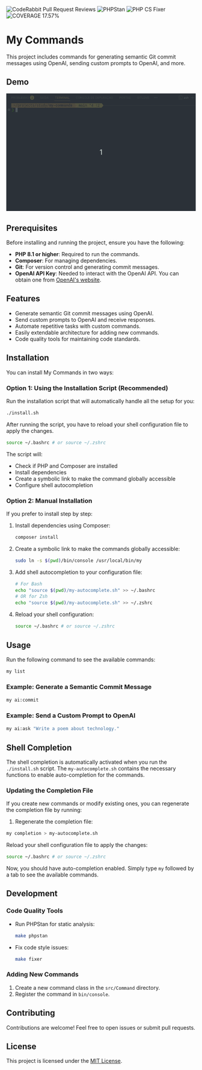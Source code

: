 ![CodeRabbit Pull Request Reviews](https://img.shields.io/coderabbit/prs/github/luizalbertobm/my-commands?utm_source=oss&utm_medium=github&utm_campaign=luizalbertobm%2Fmy-commands&labelColor=171717&color=FF570A&link=https%3A%2F%2Fcoderabbit.ai&label=CodeRabbit+Reviews) ![PHPStan](https://img.shields.io/badge/PHPStan-0E1111?style=flat&logo=php&logoColor=white&labelColor=171717&color=003399) ![PHP CS Fixer](https://img.shields.io/badge/PHP%20CS%20Fixer-0E1111?style=flat&logo=php&logoColor=white&labelColor=171717&color=003399) ![COVERAGE 17.57%](https://img.shields.io/badge/coverage-17%-0E1111?style=flat&logo=php&logoColor=white&labelColor=171717&color=009933)
# My Commands

This project includes commands for generating semantic Git commit messages using OpenAI, sending custom prompts to OpenAI, and more.

## Demo
![Command Demo](.docs/screen.gif)

## Prerequisites

Before installing and running the project, ensure you have the following:

- **PHP 8.1 or higher**: Required to run the commands.
- **Composer**: For managing dependencies.
- **Git**: For version control and generating commit messages.
- **OpenAI API Key**: Needed to interact with the OpenAI API. You can obtain one from [OpenAI's website](https://platform.openai.com/api-keys).

## Features

- Generate semantic Git commit messages using OpenAI.
- Send custom prompts to OpenAI and receive responses.
- Automate repetitive tasks with custom commands.
- Easily extendable architecture for adding new commands.
- Code quality tools for maintaining code standards.

## Installation

You can install My Commands in two ways:

### Option 1: Using the Installation Script (Recommended)

Run the installation script that will automatically handle all the setup for you:
```bash
./install.sh
```

After running the script, you have to reload your shell configuration file to apply the changes.
```bash
source ~/.bashrc # or source ~/.zshrc
```

The script will:
- Check if PHP and Composer are installed
- Install dependencies
- Create a symbolic link to make the command globally accessible
- Configure shell autocompletion

### Option 2: Manual Installation

If you prefer to install step by step:


1. Install dependencies using Composer:
   ```bash
   composer install
   ```

2. Create a symbolic link to make the commands globally accessible:
   ```bash
   sudo ln -s $(pwd)/bin/console /usr/local/bin/my
   ```

3. Add shell autocompletion to your configuration file:
   ```bash
   # For Bash
   echo "source $(pwd)/my-autocomplete.sh" >> ~/.bashrc
   # OR for Zsh
   echo "source $(pwd)/my-autocomplete.sh" >> ~/.zshrc
   ```

4. Reload your shell configuration:
   ```bash
   source ~/.bashrc # or source ~/.zshrc
   ```

## Usage

Run the following command to see the available commands:
```bash
my list
```

### Example: Generate a Semantic Commit Message
```bash
my ai:commit
```

### Example: Send a Custom Prompt to OpenAI
```bash
my ai:ask "Write a poem about technology."
```


## Shell Completion

The shell completion is automatically activated when you run the `./install.sh` script.
The `my-autocomplete.sh` contains the necessary functions to enable auto-completion for the commands.

### Updating the Completion File

If you create new commands or modify existing ones, you can regenerate the completion file by running:

1. Regenerate the completion file:

```bash
my completion > my-autocomplete.sh
```

Reload your shell configuration file to apply the changes:
```bash
source ~/.bashrc # or source ~/.zshrc
```

Now, you should have auto-completion enabled. Simply type `my` followed by a tab to see the available commands.


## Development

### Code Quality Tools
- Run PHPStan for static analysis:
  ```bash
  make phpstan
  ```
- Fix code style issues:
  ```bash
  make fixer
  ```

### Adding New Commands
1. Create a new command class in the `src/Command` directory.
2. Register the command in `bin/console`.


## Contributing

Contributions are welcome! Feel free to open issues or submit pull requests.

## License

This project is licensed under the [MIT License](LICENSE).
